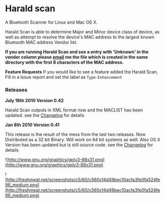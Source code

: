 # Harald scan #

A Bluetooth Scanner for Linux and Mac OS X.

Harald Scan is able to determine Major and Minor device class of device, as well as attempt to resolve the device's MAC address to the largest known Bluetooth MAC address Vendor list.

**If you are running Harald Scan and see a entry with 'Unknown' in the vendor column please [email](mailto:tstenvold@gmail.com) me the file which is created in the same directory with the first 8 characters of the MAC address.**

**Feature Requests** If you would like to see a feature added the Harald Scan, Fill in a Issue report and set the label as `Type-Enhancement`

### Releases ###

**July 18th 2010 Version 0.42**

Harald Scan outputs in XML format now and the MACLIST has been updated.
see the [Changelog](http://code.google.com/p/haraldscan/wiki/Changelog) for details


**Jan 8th 2010 Version 0.41**

This release is the result of the mess from the last two releases.
Now Distributed as a 32 bit Binary. Will work on 64 bit systems as well.
Also OS X Version has been updated but is still source code.
see the [Changelog](http://code.google.com/p/haraldscan/wiki/Changelog) for details


![http://www.gnu.org/graphics/gplv3-88x31.png](http://www.gnu.org/graphics/gplv3-88x31.png)

![http://freshmeat.net/screenshots/c5/60/c560cf4d49bec10acfa3fe0fa524fe96_medium.png](http://freshmeat.net/screenshots/c5/60/c560cf4d49bec10acfa3fe0fa524fe96_medium.png)